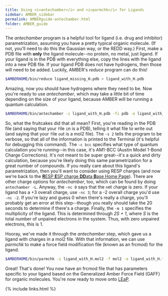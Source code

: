 ```yaml
---
title: Using <i>antechamber</i> and <i>parmchk</i> for Ligands
sidebar: AMBER_sidebar
permalink: AMBERguide-antechamber.html
folder: AMBER_guide
---
```


<link rel="stylesheet" href="css/theme-orange.css">

The *antechamber* program is a helpful tool for ligand
(i.e. drug and inhibitor) parametrization, assuming you have a pretty typical
organic molecule.
(If not, you'll need to do this the Gaussian way, or the REDD way.)
First, make a PDB file with __only__ the ligand molecule--no protein, no metal,
just ligand.
If your ligand is in the PDB with everything else, copy the lines with the
ligand into a new PDB file.
If your ligand PDB does not have hydrogens, then those will need to be added.
Luckily, AMBER's *reduce* program can do this!

```bash
$AMBERHOME/bin/reduce ligand_missing_H.pdb > ligand_with_H.pdb
```

Amazing, now you should have hydrogens where they need to be.
Now you're ready to use *antechamber*,
which may take a little bit of time depending on the size of your ligand,
because AMBER will be running a quantum calculation.

```bash
$AMBERHOME/bin/antechamber -i ligand_with_H.pdb -fi pdb -o ligand_with_H.mol2 -fo mol2 -c bcc -s 2 -nc 0 -m 1
```

So, what the fruitcakes did that all mean?
First, you're reading in the PDB file (and saying that your `f`ile `i`n is a
PDB), telling it what file to write out (and saying that your `f`ile `o`ut
is a mol2 file). The `-s 2` tells the program to be verbose, so that all of
the information is printed to the Terminal (it's helpful for debugging
this command).
The `-c bcc` specifies what type of quantum calculation you're running--in this
case, it's AM1-BCC (Austin Model 1-Bond Charge Corrections).
It's not meant to be super great--it's a quick and dirty calculation, because
you're likely doing this same parametrization for a great number of compounds.
If you really care about this ligand's parametrization, then you'll want to
consider using RESP charges (and now we're back to the
[<b>R</b>ESP <b>E</b>SP charge <b>DD</b>ata <b>B</b>ase Home Page](http://upjv.q4md-forcefieldtools.org/REDDB/index.php)).
There are other charge options for *antechamber*, too, which can be found by
doing `antechamber -L`.
Anyway, the `-nc 0` says that the `n`et `c`harge is zero.
If your ligand has a +3 overall charge, use `-nc 3`; for a -2 overall charge
you'd use `-nc -2`. If you're lazy and guess 0 when there's really a charge,
you'll probably get an error at this step--though you really should take the
20 seconds to determine if there's a charge.
Finally, the `-m 1` specifies the multiplicity of the ligand.
This is determined through *2S + 1*, where *S* is the total number of unpaired
electrons in the system. Thus, with zero unpaired electrons, this is 1.

Hooray, we've made it through the *antechamber* step, which gave us a ligand
with charges in a mol2 file.
With that information, we can use *parmchk* to make a force field modification
file (known as an frcmod) for the ligand.

```bash
$AMBERHOME/bin/parmchk -i ligand_with_H.mol2 -f mol2 -o ligand_with_H.frcmod
```

Great! That's done! You now have an frcmod file that has parameters specific to
your ligand based on the Generalized Amber Force Field (GAFF) for organic
molecules. You're now ready to move onto [LEaP](AMBERguide-LEAP.html).

{% include links.html %}
